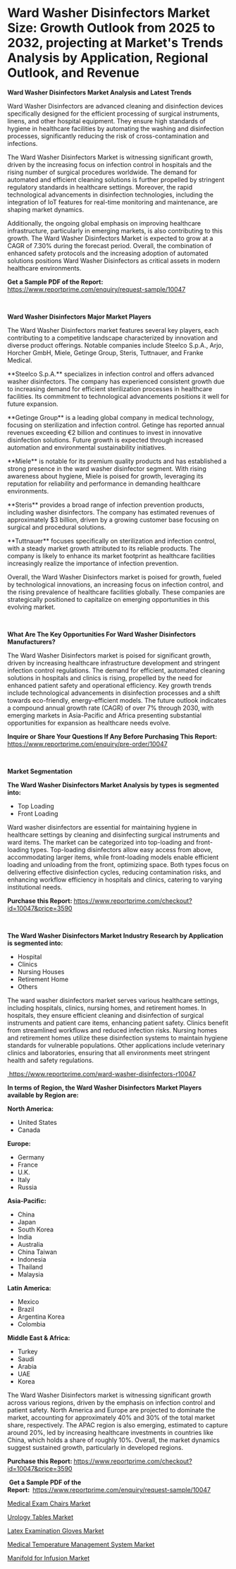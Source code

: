 <p><h1>Ward Washer Disinfectors Market Size: Growth Outlook from 2025 to 2032, projecting at Market's Trends Analysis by Application, Regional Outlook, and Revenue</h1></p><p><strong>Ward Washer Disinfectors Market Analysis and Latest Trends</strong></p>
<p><p>Ward Washer Disinfectors are advanced cleaning and disinfection devices specifically designed for the efficient processing of surgical instruments, linens, and other hospital equipment. They ensure high standards of hygiene in healthcare facilities by automating the washing and disinfection processes, significantly reducing the risk of cross-contamination and infections.</p><p>The Ward Washer Disinfectors Market is witnessing significant growth, driven by the increasing focus on infection control in hospitals and the rising number of surgical procedures worldwide. The demand for automated and efficient cleaning solutions is further propelled by stringent regulatory standards in healthcare settings. Moreover, the rapid technological advancements in disinfection technologies, including the integration of IoT features for real-time monitoring and maintenance, are shaping market dynamics.</p><p>Additionally, the ongoing global emphasis on improving healthcare infrastructure, particularly in emerging markets, is also contributing to this growth. The Ward Washer Disinfectors Market is expected to grow at a CAGR of 7.30% during the forecast period. Overall, the combination of enhanced safety protocols and the increasing adoption of automated solutions positions Ward Washer Disinfectors as critical assets in modern healthcare environments.</p></p>
<p><strong>Get a Sample PDF of the Report:&nbsp;</strong> <a href="https://www.reportprime.com/enquiry/request-sample/10047?utm_campaign=57&utm_medium=2&utm_source=Github&utm_content=ia&utm_term=20032025&utm_id=ward-washer-disinfectors">https://www.reportprime.com/enquiry/request-sample/10047</a></p>
<p>&nbsp;</p>
<p><strong>Ward Washer Disinfectors Major Market Players</strong></p>
<p><p>The Ward Washer Disinfectors market features several key players, each contributing to a competitive landscape characterized by innovation and diverse product offerings. Notable companies include Steelco S.p.A., Arjo, Horcher GmbH, Miele, Getinge Group, Steris, Tuttnauer, and Franke Medical.</p><p>**Steelco S.p.A.** specializes in infection control and offers advanced washer disinfectors. The company has experienced consistent growth due to increasing demand for efficient sterilization processes in healthcare facilities. Its commitment to technological advancements positions it well for future expansion.</p><p>**Getinge Group** is a leading global company in medical technology, focusing on sterilization and infection control. Getinge has reported annual revenues exceeding €2 billion and continues to invest in innovative disinfection solutions. Future growth is expected through increased automation and environmental sustainability initiatives.</p><p>**Miele** is notable for its premium quality products and has established a strong presence in the ward washer disinfector segment. With rising awareness about hygiene, Miele is poised for growth, leveraging its reputation for reliability and performance in demanding healthcare environments.</p><p>**Steris** provides a broad range of infection prevention products, including washer disinfectors. The company has estimated revenues of approximately $3 billion, driven by a growing customer base focusing on surgical and procedural solutions.</p><p>**Tuttnauer** focuses specifically on sterilization and infection control, with a steady market growth attributed to its reliable products. The company is likely to enhance its market footprint as healthcare facilities increasingly realize the importance of infection prevention.</p><p>Overall, the Ward Washer Disinfectors market is poised for growth, fueled by technological innovations, an increasing focus on infection control, and the rising prevalence of healthcare facilities globally. These companies are strategically positioned to capitalize on emerging opportunities in this evolving market.</p></p>
<p>&nbsp;</p>
<p><strong>What Are The Key Opportunities For Ward Washer Disinfectors Manufacturers?</strong></p>
<p><p>The Ward Washer Disinfectors market is poised for significant growth, driven by increasing healthcare infrastructure development and stringent infection control regulations. The demand for efficient, automated cleaning solutions in hospitals and clinics is rising, propelled by the need for enhanced patient safety and operational efficiency. Key growth trends include technological advancements in disinfection processes and a shift towards eco-friendly, energy-efficient models. The future outlook indicates a compound annual growth rate (CAGR) of over 7% through 2030, with emerging markets in Asia-Pacific and Africa presenting substantial opportunities for expansion as healthcare needs evolve.</p></p>
<p><strong>Inquire or Share Your Questions If Any Before Purchasing This Report:</strong> <a href="https://www.reportprime.com/enquiry/pre-order/10047?utm_campaign=57&utm_medium=2&utm_source=Github&utm_content=ia&utm_term=20032025&utm_id=ward-washer-disinfectors">https://www.reportprime.com/enquiry/pre-order/10047</a></p>
<p>&nbsp;</p>
<p><strong>Market Segmentation</strong></p>
<p><strong>The Ward Washer Disinfectors Market Analysis by types is segmented into:</strong></p>
<p><ul><li>Top Loading</li><li>Front Loading</li></ul></p>
<p><p>Ward washer disinfectors are essential for maintaining hygiene in healthcare settings by cleaning and disinfecting surgical instruments and ward items. The market can be categorized into top-loading and front-loading types. Top-loading disinfectors allow easy access from above, accommodating larger items, while front-loading models enable efficient loading and unloading from the front, optimizing space. Both types focus on delivering effective disinfection cycles, reducing contamination risks, and enhancing workflow efficiency in hospitals and clinics, catering to varying institutional needs.</p></p>
<p><strong>Purchase this Report:&nbsp;</strong><a href="https://www.reportprime.com/checkout?id=10047&price=3590&utm_campaign=57&utm_medium=2&utm_source=Github&utm_content=ia&utm_term=20032025&utm_id=ward-washer-disinfectors">https://www.reportprime.com/checkout?id=10047&price=3590</a></p>
<p>&nbsp;</p>
<p><strong>The Ward Washer Disinfectors Market Industry Research by Application is segmented into:</strong></p>
<p><ul><li>Hospital</li><li>Clinics</li><li>Nursing Houses</li><li>Retirement Home</li><li>Others</li></ul></p>
<p><p>The ward washer disinfectors market serves various healthcare settings, including hospitals, clinics, nursing homes, and retirement homes. In hospitals, they ensure efficient cleaning and disinfection of surgical instruments and patient care items, enhancing patient safety. Clinics benefit from streamlined workflows and reduced infection risks. Nursing homes and retirement homes utilize these disinfection systems to maintain hygiene standards for vulnerable populations. Other applications include veterinary clinics and laboratories, ensuring that all environments meet stringent health and safety regulations.</p></p>
<p><a href="https://www.reportprime.com/ward-washer-disinfectors-r10047?utm_campaign=57&utm_medium=2&utm_source=Github&utm_content=ia&utm_term=20032025&utm_id=ward-washer-disinfectors">&nbsp;https://www.reportprime.com/ward-washer-disinfectors-r10047</a></p>
<p><strong>In terms of Region, the Ward Washer Disinfectors Market Players available by Region are:</strong></p>
<p>
    <p> <strong> North America: </strong>
        <ul>
            <li>United States</li>
            <li>Canada</li>
        </ul>
        </p> 
    <p> <strong> Europe: </strong>
        <ul>
            <li>Germany</li>
            <li>France</li>
            <li>U.K.</li>
            <li>Italy</li>
            <li>Russia</li>
        </ul>
        </p> 
    <p> <strong> Asia-Pacific: </strong>
        <ul>
            <li>China</li>
            <li>Japan</li>
            <li>South Korea</li>
            <li>India</li>
            <li>Australia</li>
            <li>China Taiwan</li>
            <li>Indonesia</li>
            <li>Thailand</li>
            <li>Malaysia</li>
        </ul>
        </p> 
    <p> <strong> Latin America: </strong>
        <ul>
            <li>Mexico</li>
            <li>Brazil</li>
            <li>Argentina Korea</li>
            <li>Colombia</li>
        </ul>
        </p> 
    <p> <strong> Middle East & Africa: </strong>
        <ul>
            <li>Turkey</li>
            <li>Saudi</li>
            <li>Arabia</li>
            <li>UAE</li>
            <li>Korea</li>
        </ul>
    </p>
    </p>
<p><p>The Ward Washer Disinfectors market is witnessing significant growth across various regions, driven by the emphasis on infection control and patient safety. North America and Europe are projected to dominate the market, accounting for approximately 40% and 30% of the total market share, respectively. The APAC region is also emerging, estimated to capture around 20%, led by increasing healthcare investments in countries like China, which holds a share of roughly 10%. Overall, the market dynamics suggest sustained growth, particularly in developed regions.</p></p>
<p><strong>Purchase this Report: </strong><a href="https://www.reportprime.com/checkout?id=10047&price=3590&utm_campaign=57&utm_medium=2&utm_source=Github&utm_content=ia&utm_term=20032025&utm_id=ward-washer-disinfectors">https://www.reportprime.com/checkout?id=10047&price=3590</a></p>
<p>&nbsp;<strong>Get a Sample PDF of the Report:&nbsp;&nbsp;</strong><a href="https://www.reportprime.com/enquiry/request-sample/10047?utm_campaign=57&utm_medium=2&utm_source=Github&utm_content=ia&utm_term=20032025&utm_id=ward-washer-disinfectors">https://www.reportprime.com/enquiry/request-sample/10047</a></p>
<p><strong></strong></p>
<p><p><a href="https://github.com/direepittr/Market-Research-Report-List-1/blob/main/medical-exam-chairs-market.md?utm_campaign=57&utm_medium=2&utm_source=Github&utm_content=ia&utm_term=20032025&utm_id=ward-washer-disinfectors">Medical Exam Chairs Market</a></p><p><a href="https://github.com/houltngake/Market-Research-Report-List-1/blob/main/urology-tables-market.md?utm_campaign=57&utm_medium=2&utm_source=Github&utm_content=ia&utm_term=20032025&utm_id=ward-washer-disinfectors">Urology Tables Market</a></p><p><a href="https://github.com/zeyddaddo4/Market-Research-Report-List-1/blob/main/latex-examination-gloves-market.md?utm_campaign=57&utm_medium=2&utm_source=Github&utm_content=ia&utm_term=20032025&utm_id=ward-washer-disinfectors">Latex Examination Gloves Market</a></p><p><a href="https://github.com/snakewaduddx/Market-Research-Report-List-1/blob/main/medical-temperature-management-system-market.md?utm_campaign=57&utm_medium=2&utm_source=Github&utm_content=ia&utm_term=20032025&utm_id=ward-washer-disinfectors">Medical Temperature Management System Market</a></p><p><a href="https://github.com/pllahoithana9/Market-Research-Report-List-1/blob/main/manifold-for-infusion-market.md?utm_campaign=57&utm_medium=2&utm_source=Github&utm_content=ia&utm_term=20032025&utm_id=ward-washer-disinfectors">Manifold for Infusion Market</a></p></p>